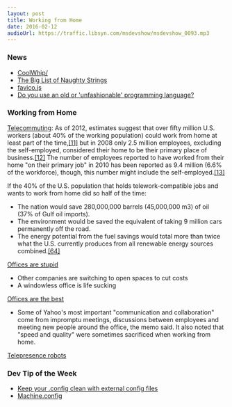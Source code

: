 ```yaml
---
layout: post
title: Working from Home
date: 2016-02-12
audioUrl: https://traffic.libsyn.com/msdevshow/msdevshow_0093.mp3
---
```


### News

 - [CoolWhip/](http://blog.masterdevs.com/introducing-coolwhip/)
 - [The Big List of Naughty Strings](https://github.com/minimaxir/big-list-of-naughty-strings)
 - [favico.js](http://lab.ejci.net/favico.js/)
 - [Do you use an old or 'unfashionable' programming language?](https://news.ycombinator.com/item?id=11001693)

### Working from Home

[Telecommuting](https://en.wikipedia.org/wiki/Telecommuting): As of 2012, estimates suggest that over fifty million U.S. workers (about 40% of the working population) could work from home at least part of the time,[\[11\]](https://en.wikipedia.org/wiki/Telecommuting#cite_note-11) but in 2008 only 2.5 million employees, excluding the self-employed, considered their home to be their primary place of business.[\[12\]](https://en.wikipedia.org/wiki/Telecommuting#cite_note-12) The number of employees reported to have worked from their home "on their primary job" in 2010 has been reported as 9.4 million (6.6% of the workforce), though, this number might include the self-employed.[\[13\]](https://en.wikipedia.org/wiki/Telecommuting#cite_note-wessel2012-13)

If the 40% of the U.S. population that holds telework-compatible jobs
and wants to work from home did so half of the time:

 - The nation would save 280,000,000 barrels (45,000,000 m3) of oil (37% of Gulf oil imports).
 - The environment would be saved the equivalent of taking 9 million cars permanently off the road.
 - The energy potential from the fuel savings would total more than twice what the U.S. currently produces from all renewable energy sources combined.[\[64\]](https://en.wikipedia.org/wiki/Telecommuting#cite_note-64)

[Offices are stupid](https://open.buffer.com/no-office/)
 
 - Other companies are switching to open spaces to cut costs
 - A windowless office is life sucking

[Offices are the best](http://www.ecommercetimes.com/story/Yahoo-Chief-Mayers-Telecommute-Ban-Stokes-Work-Life-Debate-77399.html)

 - Some of Yahoo's most important "communication and collaboration" come from impromptu meetings, discussions between employees and meeting new people around the office, the memo said. It also noted that "speed and quality" were sometimes sacrificed when working from home.

[Telepresence robots](http://www.hanselman.com/blog/WorkingRemotelyFromHomeTelepresenceAndVideoConferencingOneYearLater.aspx)

### Dev Tip of the Week

 - [Keep your .config clean with external config files](http://blog.andreloker.de/post/2008/06/keep-your-config-clean-with-external-config-files.aspx)
  - [Machine.config](https://msdn.microsoft.com/en-us/library/ff648964.aspx)